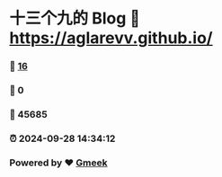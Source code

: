 # 十三个九的 Blog :link: https://aglarevv.github.io/ 
### :page_facing_up: [16](https://aglarevv.github.io//tag.html) 
### :speech_balloon: 0 
### :hibiscus: 45685 
### :alarm_clock: 2024-09-28 14:34:12 
### Powered by :heart: [Gmeek](https://github.com/Meekdai/Gmeek)
